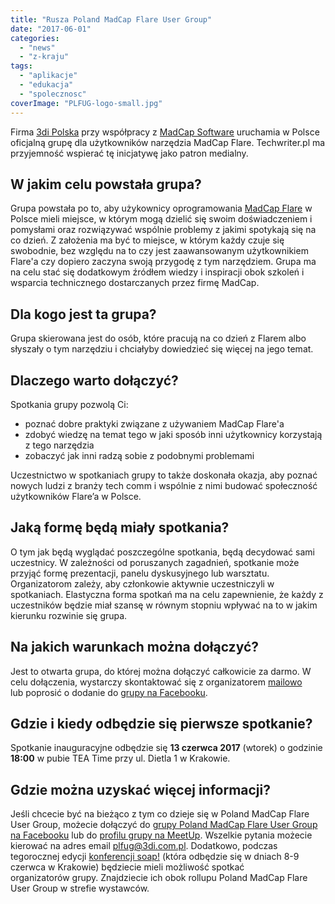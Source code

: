 ```yaml
---
title: "Rusza Poland MadCap Flare User Group"
date: "2017-06-01"
categories: 
  - "news"
  - "z-kraju"
tags: 
  - "aplikacje"
  - "edukacja"
  - "spolecznosc"
coverImage: "PLFUG-logo-small.jpg"
---
```


Firma [3di Polska](http://3di.com.pl/) przy współpracy z [MadCap Software](http://www.madcapsoftware.com/) uruchamia w Polsce oficjalną grupę dla użytkowników narzędzia MadCap Flare. Techwriter.pl ma przyjemność wspierać tę inicjatywę jako patron medialny.

## W jakim celu powstała grupa?

Grupa powstała po to, aby użykownicy oprogramowania [MadCap Flare](http://www.madcapsoftware.com/products/flare/) w Polsce mieli miejsce, w którym mogą dzielić się swoim doświadczeniem i pomysłami oraz rozwiązywać wspólnie problemy z jakimi spotykają się na co dzień. Z założenia ma być to miejsce, w którym każdy czuje się swobodnie, bez względu na to czy jest zaawansowanym użytkownikiem Flare'a czy dopiero zaczyna swoją przygodę z tym narzędziem. Grupa ma na celu stać się dodatkowym źródłem wiedzy i inspiracji obok szkoleń i wsparcia technicznego dostarczanych przez firmę MadCap.

## Dla kogo jest ta grupa?

Grupa skierowana jest do osób, które pracują na co dzień z Flarem albo słyszały o tym narzędziu i chciałyby dowiedzieć się więcej na jego temat.

## Dlaczego warto dołączyć?

Spotkania grupy pozwolą Ci:

- poznać dobre praktyki związane z używaniem MadCap Flare'a
- zdobyć wiedzę na temat tego w jaki sposób inni użytkownicy korzystają z tego narzędzia
- zobaczyć jak inni radzą sobie z podobnymi problemami

Uczestnictwo w spotkaniach grupy to także doskonała okazja, aby poznać nowych ludzi z branży tech comm i wspólnie z nimi budować społeczność użytkowników Flare’a w Polsce.

## Jaką formę będą miały spotkania?

O tym jak będą wyglądać poszczególne spotkania, będą decydować sami uczestnicy. W zależności od poruszanych zagadnień, spotkanie może przyjąć formę prezentacji, panelu dyskusyjnego lub warsztatu. Organizatorom zależy, aby członkowie aktywnie uczestniczyli w spotkaniach. Elastyczna forma spotkań ma na celu zapewnienie, że każdy z uczestników będzie miał szansę w równym stopniu wpływać na to w jakim kierunku rozwinie się grupa.

## Na jakich warunkach można dołączyć?

Jest to otwarta grupa, do której można dołączyć całkowicie za darmo. W celu dołączenia, wystarczy skontaktować się z organizatorem [mailowo](mailto:plfug@3di.com.pl) lub poprosić o dodanie do [grupy na Facebooku](https://web.facebook.com/groups/PLFUG/).

## Gdzie i kiedy odbędzie się pierwsze spotkanie?

Spotkanie inauguracyjne odbędzie się **13 czerwca 2017** (wtorek) o godzinie **18:00** w pubie TEA Time przy ul. Dietla 1 w Krakowie.

## Gdzie można uzyskać więcej informacji?

Jeśli chcecie być na bieżąco z tym co dzieje się w Poland MadCap Flare User Group, możecie dołączyć do [grupy Poland MadCap Flare User Group na Facebooku](https://web.facebook.com/groups/PLFUG/) lub do [profilu grupy na MeetUp](https://www.meetup.com/Poland-MadCap-Flare-User-Group/). Wszelkie pytania możecie kierować na adres email [plfug@3di.com.pl](mailto:plfug@3di.com.pl). Dodatkowo, podczas tegorocznej edycji [konferencji soap!](http://soapconf.com/) (która odbędzie się w dniach 8-9 czerwca w Krakowie) będziecie mieli możliwość spotkać organizatorów grupy. Znajdziecie ich obok rollupu Poland MadCap Flare User Group w strefie wystawców.
